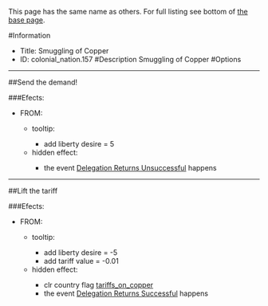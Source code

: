 This page has the same name as others. For full listing see bottom of [the base page](smuggling_of_copper.md).

#Information
 - Title: Smuggling of Copper
 - ID: colonial_nation.157
#Description
Smuggling of Copper
#Options

___
##Send the demand!

###Efects:<ul><li>FROM:</li><ul><li>tooltip:</li><ul><li>add liberty desire = 5</li></ul><li>hidden effect:</li><ul><li>the event [Delegation Returns Unsuccessful](../events/delegation_returns_unsuccessful.md) happens</li></ul></ul></ul>

___
##Lift the tariff

###Efects:<ul><li>FROM:</li><ul><li>tooltip:</li><ul><li>add liberty desire = -5</li><li>add tariff value = -0.01</li></ul><li>hidden effect:</li><ul><li>clr country flag [tariffs_on_copper](../flags/tariffs_on_copper.md)</li><li>the event [Delegation Returns Successful](../events/delegation_returns_successful.md) happens</li></ul></ul></ul>
